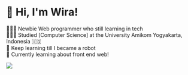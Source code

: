 
# 👋 Hi, I'm Wira!
👩🏻‍💻 Newbie Web programmer who still learning in tech<br/>
👩🏻‍🎓 Studied [Computer Science] at the University Amikom Yogyakarta, Indonesia 🇮🇩<br/>
🧩 Keep learning till I became a robot<br/>
💭 Currently learning about front end web!<br/>

<!-- GitHub stats from https://github.com/anuraghazra/github-readme-stats -->
![](https://github-readme-stats.vercel.app/api?username=wiradevs&show_icons=true&theme=radical)<br/>
